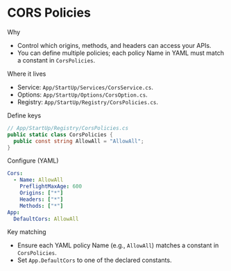 # CORS Policies

Why
- Control which origins, methods, and headers can access your APIs.
- You can define multiple policies; each policy Name in YAML must match a constant in `CorsPolicies`.

Where it lives
- Service: `App/StartUp/Services/CorsService.cs`.
- Options: `App/StartUp/Options/CorsOption.cs`.
- Registry: `App/StartUp/Registry/CorsPolicies.cs`.

Define keys
```csharp
// App/StartUp/Registry/CorsPolicies.cs
public static class CorsPolicies {
  public const string AllowAll = "AllowAll";
}
```

Configure (YAML)
```yaml
Cors:
  - Name: AllowAll
    PreflightMaxAge: 600
    Origins: ["*"]
    Headers: ["*"]
    Methods: ["*"]
App:
  DefaultCors: AllowAll
```

Key matching
- Ensure each YAML policy Name (e.g., `AllowAll`) matches a constant in `CorsPolicies`.
- Set `App.DefaultCors` to one of the declared constants.
